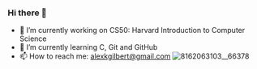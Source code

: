 ### Hi there 👋

<!--
**gilbert-alex/gilbert-alex** is a ✨ _special_ ✨ repository because its `README.md` (this file) appears on your GitHub profile.

Here are some ideas to get you started:

- 🔭 I’m currently working on ...
- 🌱 I’m currently learning ...
- 👯 I’m looking to collaborate on ...
- 🤔 I’m looking for help with ...
- 💬 Ask me about ...
- 📫 How to reach me: ...
- 😄 Pronouns: ...
- ⚡ Fun fact: ...
-->
- 🔭 I’m currently working on CS50: Harvard Introduction to Computer Science
- 🌱 I’m currently learning C, Git and GitHub
- 📫 How to reach me: alexkgilbert@gmail.com
![8162063103__66378](https://github.com/gilbert-alex/gilbert-alex/assets/118496831/adf08dce-f9bf-419e-8867-7ed47827eace)
